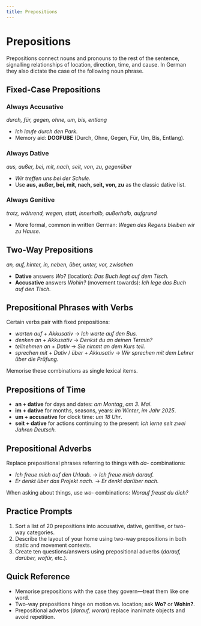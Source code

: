 ```yaml
---
title: Prepositions
---
```


# Prepositions

Prepositions connect nouns and pronouns to the rest of the sentence, signalling relationships of location, direction, time, and cause. In German they also dictate the case of the following noun phrase.

## Fixed-Case Prepositions

### Always Accusative

*durch, für, gegen, ohne, um, bis, entlang*

- *Ich laufe durch den Park.*
- Memory aid: **DOGFUBE** (Durch, Ohne, Gegen, Für, Um, Bis, Entlang).

### Always Dative

*aus, außer, bei, mit, nach, seit, von, zu, gegenüber*

- *Wir treffen uns bei der Schule.*
- Use **aus, außer, bei, mit, nach, seit, von, zu** as the classic dative list.

### Always Genitive

*trotz, während, wegen, statt, innerhalb, außerhalb, aufgrund*

- More formal, common in written German: *Wegen des Regens bleiben wir zu Hause.*

## Two-Way Prepositions

*an, auf, hinter, in, neben, über, unter, vor, zwischen*

- **Dative** answers *Wo?* (location): *Das Buch liegt auf dem Tisch.*
- **Accusative** answers *Wohin?* (movement towards): *Ich lege das Buch auf den Tisch.*

## Prepositional Phrases with Verbs

Certain verbs pair with fixed prepositions:

- *warten auf + Akkusativ* → *Ich warte auf den Bus.*
- *denken an + Akkusativ* → *Denkst du an deinen Termin?*
- *teilnehmen an + Dativ* → *Sie nimmt an dem Kurs teil.*
- *sprechen mit + Dativ* / *über + Akkusativ* → *Wir sprechen mit dem Lehrer über die Prüfung.*

Memorise these combinations as single lexical items.

## Prepositions of Time

- **an + dative** for days and dates: *am Montag*, *am 3. Mai*.
- **im + dative** for months, seasons, years: *im Winter*, *im Jahr 2025*.
- **um + accusative** for clock time: *um 18 Uhr*.
- **seit + dative** for actions continuing to the present: *Ich lerne seit zwei Jahren Deutsch.*

## Prepositional Adverbs

Replace prepositional phrases referring to things with *da-* combinations:

- *Ich freue mich auf den Urlaub.* → *Ich freue mich darauf.*
- *Er denkt über das Projekt nach.* → *Er denkt darüber nach.*

When asking about things, use *wo-* combinations: *Worauf freust du dich?*

## Practice Prompts

1. Sort a list of 20 prepositions into accusative, dative, genitive, or two-way categories.
2. Describe the layout of your home using two-way prepositions in both static and movement contexts.
3. Create ten questions/answers using prepositional adverbs (*darauf, darüber, wofür,* etc.).

## Quick Reference

- Memorise prepositions with the case they govern—treat them like one word.
- Two-way prepositions hinge on motion vs. location; ask **Wo?** or **Wohin?**.
- Prepositional adverbs (*darauf, woran*) replace inanimate objects and avoid repetition.
